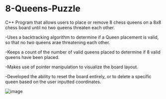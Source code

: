 # 8-Queens-Puzzle

C++ Program that allows users to place or remove 8 chess queens on a 8x8 chess board until no two queens threaten each other.

-Uses a backtracking algorithm to determine if a Queen placement is valid, so that no two queens arae threatening each other.

-Keeps a count of the number of valid queens placed to determine if 8 valid queens have been placed.

-Makes use of pointer manipulation to visualize the board layout.

-Developed the ability to reset the board entirely, or to delete a specific queen based on the user inputted coordinates.

![image](https://user-images.githubusercontent.com/60438191/124112026-e0880880-da37-11eb-8d88-db84f59ac893.png)
